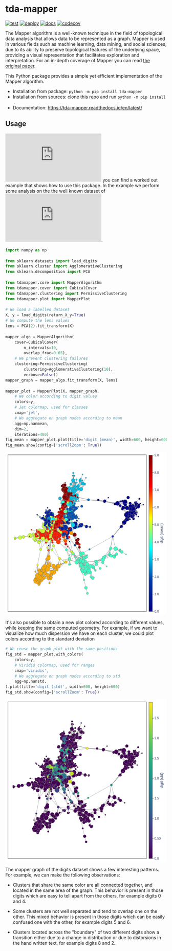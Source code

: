 # tda-mapper

[![test](https://github.com/lucasimi/tda-mapper-python/actions/workflows/test.yml/badge.svg)](https://github.com/lucasimi/tda-mapper-python/actions/workflows/test.yml)
[![deploy](https://github.com/lucasimi/tda-mapper-python/actions/workflows/deploy.yml/badge.svg)](https://github.com/lucasimi/tda-mapper-python/actions/workflows/deploy.yml)
[![docs](https://readthedocs.org/projects/tda-mapper/badge/?version=latest)](https://tda-mapper.readthedocs.io/en/latest/?badge=latest)
[![codecov](https://codecov.io/github/lucasimi/tda-mapper-python/graph/badge.svg?token=FWSD8JUG6R)](https://codecov.io/github/lucasimi/tda-mapper-python) 

The Mapper algorithm is a well-known technique in the field of topological data analysis that allows data to be represented as a graph. Mapper is used in various fields such as machine learning, data mining, and social sciences, due to its ability to preserve topological features of the underlying space, providing a visual representation that facilitates exploration and interpretation. For an in-depth coverage of Mapper you can read [the original paper](https://research.math.osu.edu/tgda/mapperPBG.pdf). 

This Python package provides a simple yet efficient implementation of the Mapper algorithm.

* Installation from package: ```python -m pip install tda-mapper```
* Installation from sources: clone this repo and run ```python -m pip install .```
* Documentation: https://tda-mapper.readthedocs.io/en/latest/ 


## Usage

![In this file](https://github.com/lucasimi/tda-mapper-python/raw/main/tests/example.py) you can find a worked out example that shows how to use this package. In the example we perform some analysis on the the well known dataset of ![hand written digits](https://scikit-learn.org/stable/modules/generated/sklearn.datasets.load_digits.html).

```python
import numpy as np

from sklearn.datasets import load_digits
from sklearn.cluster import AgglomerativeClustering
from sklearn.decomposition import PCA

from tdamapper.core import MapperAlgorithm
from tdamapper.cover import CubicalCover
from tdamapper.clustering import PermissiveClustering
from tdamapper.plot import MapperPlot

# We load a labelled dataset
X, y = load_digits(return_X_y=True)             
# We compute the lens values
lens = PCA(2).fit_transform(X)                  

mapper_algo = MapperAlgorithm(
    cover=CubicalCover(
        n_intervals=10,
        overlap_frac=0.65),
    # We prevent clustering failures
    clustering=PermissiveClustering(            
        clustering=AgglomerativeClustering(10),
        verbose=False))
mapper_graph = mapper_algo.fit_transform(X, lens)

mapper_plot = MapperPlot(X, mapper_graph,
    # We color according to digit values
    colors=y,                                   
    # Jet colormap, used for classes
    cmap='jet',                                 
    # We aggregate on graph nodes according to mean
    agg=np.nanmean,                             
    dim=2,
    iterations=400)
fig_mean = mapper_plot.plot(title='digit (mean)', width=600, height=600)
fig_mean.show(config={'scrollZoom': True})     

```

![Mapper Graph of the digits dataset, colored according to mean value](https://github.com/lucasimi/tda-mapper-python/raw/main/resources/digits_mean.png)

It's also possible to obtain a new plot colored according to different values, while keeping the same computed geometry. For example, if we want to visualize how much dispersion we have on each cluster, we could plot colors according to the standard deviation


```python
# We reuse the graph plot with the same positions
fig_std = mapper_plot.with_colors(              
    colors=y,
    # Viridis colormap, used for ranges
    cmap='viridis',                             
    # We aggregate on graph nodes according to std
    agg=np.nanstd,                              
).plot(title='digit (std)', width=600, height=600)
fig_std.show(config={'scrollZoom': True})      

```

![Mapper Graph of the digits dataset, colored according to std](https://github.com/lucasimi/tda-mapper-python/raw/main/resources/digits_std.png)

The mapper graph of the digits dataset shows a few interesting patterns. For example, we can make the following observations:

* Clusters that share the same color are all connected together, and located in the same area of the graph. This behavior is present in those digits which are easy to tell apart from the others, for example digits 0 and 4.

* Some clusters are not well separated and tend to overlap one on the other. This mixed behavior is present in those digits which can be easily confused one with the other, for example digits 5 and 6.

* Clusters located across the "boundary" of two different digits show a transition either due to a change in distribution or due to distorsions in the hand written text, for example digits 8 and 2.
